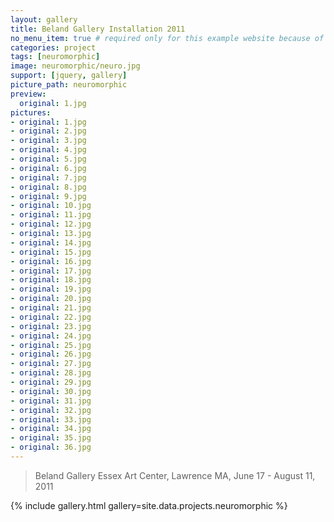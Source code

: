```yaml
---
layout: gallery
title: Beland Gallery Installation 2011
no_menu_item: true # required only for this example website because of menu construction
categories: project
tags: [neuromorphic]
image: neuromorphic/neuro.jpg
support: [jquery, gallery]
picture_path: neuromorphic
preview:
  original: 1.jpg
pictures:
- original: 1.jpg
- original: 2.jpg
- original: 3.jpg
- original: 4.jpg
- original: 5.jpg
- original: 6.jpg
- original: 7.jpg
- original: 8.jpg
- original: 9.jpg
- original: 10.jpg
- original: 11.jpg
- original: 12.jpg
- original: 13.jpg
- original: 14.jpg
- original: 15.jpg
- original: 16.jpg
- original: 17.jpg
- original: 18.jpg
- original: 19.jpg
- original: 20.jpg
- original: 21.jpg
- original: 22.jpg
- original: 23.jpg
- original: 24.jpg
- original: 25.jpg
- original: 26.jpg
- original: 27.jpg
- original: 28.jpg
- original: 29.jpg
- original: 30.jpg
- original: 31.jpg
- original: 32.jpg
- original: 33.jpg
- original: 34.jpg
- original: 35.jpg
- original: 36.jpg
---
```


> Beland Gallery Essex Art Center, Lawrence MA, June 17 - August 11, 2011

{% include gallery.html gallery=site.data.projects.neuromorphic %}

